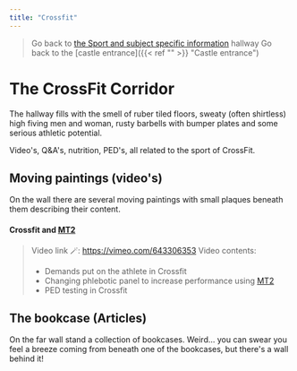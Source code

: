 ```yaml
---
title: "Crossfit"
---
```

>Go back to [the Sport and subject specific information](sport%20and%20subject%20specific%20information.md) hallway
>Go back to the [castle entrance]({{< ref "" >}} "Castle entrance")

# The CrossFit Corridor
The hallway fills with the smell of ruber tiled floors, sweaty (often shirtless) high fiving men and woman, rusty barbells with bumper plates and some serious athletic potential.

Video's, Q&A's, nutrition, PED's, all related to the sport of CrossFit.

## Moving paintings (video's)
On the wall there are several moving paintings with small plaques beneath them describing their content.

#### Crossfit and [MT2](Compounds/MT2.md)
>Video link 🪄: https://vimeo.com/643306353
>Video contents: 
>- Demands put on the athlete in Crossfit
>- Changing phlebotic panel to increase performance using [MT2](Compounds/MT2.md)
>- PED testing in Crossfit

## The bookcase (Articles)
On the far wall stand a collection of bookcases. Weird... you can swear you feel a breeze coming from beneath one of the bookcases, but there's a wall behind it! 




